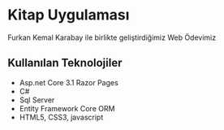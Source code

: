 #  Kitap Uygulaması

 Furkan Kemal Karabay ile birlikte geliştirdiğimiz Web Ödevimiz

## Kullanılan Teknolojiler

 - Asp.net Core 3.1 Razor Pages
 - C#
 - Sql Server
 - Entity Framework Core ORM
 - HTML5, CSS3, javascript
